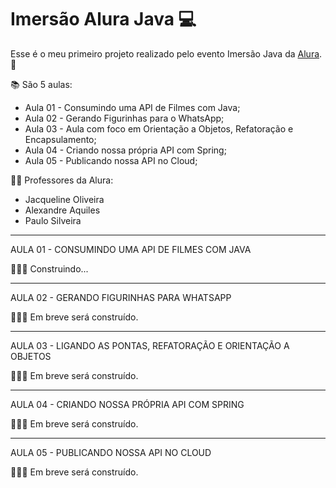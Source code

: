 # Imersão Alura Java 💻

Esse é o meu primeiro projeto realizado pelo evento Imersão Java da [Alura](https://www.alura.com.br/). 🚀

📚 São 5 aulas:

+ Aula 01 - Consumindo uma API de Filmes com Java;<br />
+ Aula 02 - Gerando Figurinhas para o WhatsApp;<br />
+ Aula 03 - Aula com foco em Orientação a Objetos, Refatoração e Encapsulamento;<br />
+ Aula 04 - Criando nossa própria API com Spring;<br />
+ Aula 05 - Publicando nossa API no Cloud;<br />

👨‍🏫 Professores da Alura:

+ Jacqueline Oliveira<br />
+ Alexandre Aquiles<br />
+ Paulo Silveira<br />

_________________________________________________________________________________________________

AULA 01 - CONSUMINDO UMA API DE FILMES COM JAVA

👨🏽‍💻 Construindo...

_________________________________________________________________________________________________

AULA 02 - GERANDO FIGURINHAS PARA WHATSAPP

👨🏽‍💻 Em breve será construído.

_________________________________________________________________________________________________

AULA 03 - LIGANDO AS PONTAS, REFATORAÇÃO E ORIENTAÇÃO A OBJETOS

👨🏽‍💻 Em breve será construído.

_________________________________________________________________________________________________

AULA 04 - CRIANDO NOSSA PRÓPRIA API COM SPRING

👨🏽‍💻 Em breve será construído.

_________________________________________________________________________________________________

AULA 05 - PUBLICANDO NOSSA API NO CLOUD

👨🏽‍💻 Em breve será construído.


